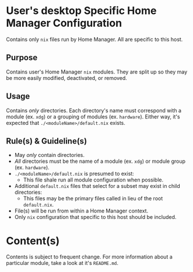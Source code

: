 # User's desktop Specific Home Manager Configuration

Contains only `nix` files run by Home Manager. All are specific to this host.

## Purpose

Contains user's Home Manager `nix` modules. They are split up so they may be more easily modified, deactivated, or removed.

## Usage

Contains *only* directories. Each directory's name must correspond with a module (ex. `xdg`) or a grouping of modules (ex. `hardware`). Either way, it's expected that `./<moduleName>/default.nix` exists.

## Rule(s) & Guideline(s)

- May *only* contain directories.
- *All* directories must be the name of a module (ex. `xdg`) or module group (ex. `hardware`).
- `./<moduleName>/default.nix` is presumed to exist:
   - This file shale run all module configuration when possible.
- Additional `default.nix` files that select for a subset may exist in child directories:
   - This files may be the primary files called in lieu of the root `default.nix`.
- File(s) will be run from within a Home Manager context.
- Only `nix` configuration that specific to this host should be included.

# Content(s)

Contents is subject to frequent change. For more information about a particular module, take a look at it's `README.md`.

